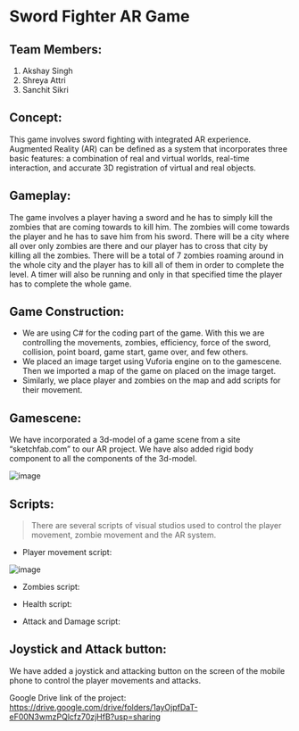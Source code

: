 # **Sword Fighter AR Game**
## Team Members:
1. Akshay Singh
2. Shreya Attri
3. Sanchit Sikri

## **Concept:**
This game involves sword fighting with integrated AR experience. Augmented Reality (AR) can be defined as a system that incorporates three basic features: a combination of real and virtual worlds, real-time interaction, and accurate 3D registration of virtual and real objects.

## **Gameplay:**
The game involves a player having a sword and he has to simply kill the zombies that are coming towards to kill him. The zombies will come towards the player and he has to save him from his sword. There will be a city where all over only zombies are there and our player has to cross that city by killing all the zombies. There will be a total of 7 zombies roaming around in the whole city and the player has to kill all of them in order to complete the level. A timer will also be running and only in that specified time the player has to complete the whole game. 

## **Game Construction:**
- We are using C# for the coding part of the game. With this we are controlling the movements, zombies, efficiency, force of the sword, collision, point board, game start, game over, and few others. 
- We placed an image target using Vuforia engine on to the gamescene. Then we imported a map of the game on placed on the image target.
- Similarly, we place player and zombies on the map and add scripts for their movement. 

## **Gamescene:**
We have incorporated a 3d-model of a game scene from a site “sketchfab.com” to our AR project. We have also added rigid body component to all the components of the 3d-model.

![image](https://user-images.githubusercontent.com/79785530/119209240-2c53a380-bac3-11eb-889b-fc8e3794e4fe.png)


## **Scripts:**
> There are several scripts of visual studios used to control the player movement, zombie movement and the AR system.
- Player movement script:


![image](https://user-images.githubusercontent.com/79785530/119209164-ce26c080-bac2-11eb-95a0-848b4ab1e68b.png)


- Zombies script:

- Health script:

- Attack and Damage script:

## **Joystick and Attack button:**
We have added a joystick and attacking button on the screen of the mobile phone to control the player movements and attacks.


Google Drive link of the project:
https://drive.google.com/drive/folders/1ayOjpfDaT-eF00N3wmzPQlcfz70zjHfB?usp=sharing
